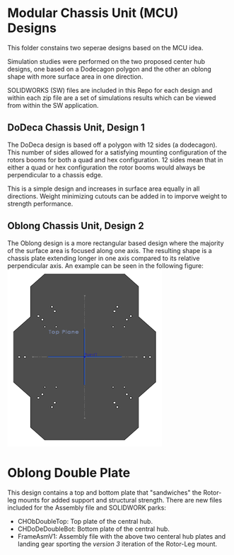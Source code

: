 # Modular Chassis Unit (MCU) Designs
This folder constains two seperae designs based on the MCU idea.

Simulation studies were performed on the two proposed center hub designs, one based on a Dodecagon polygon and the other an oblong shape with more surface area in one direction.

SOLIDWORKS (SW) files are included in this Repo for each design and within each zip file are a set of simulations results which can be viewed from within the SW application.

## DoDeca Chassis Unit, Design 1
The DoDeca design is based off a polygon with 12 sides (a dodecagon). 
This number of sides allowed for a satisfying mounting configuration of the rotors booms for both a quad and hex configuration. 
12 sides mean that in either a quad or hex configuration the rotor booms would always be perpendicular to a chassis edge.

This is a simple design and increases in surface area equally in all directions. Weight minimizing cutouts can be added in to imporve weight to strength performance.

## Oblong Chassis Unit, Design 2
The Oblong design is a more rectangular based design where the majority of the surface area is focused along one axis. 
The resulting shape is a chassis plate extending longer in one axis compared to its relative perpendicular axis. An example can be seen in the following figure:
<img src="https://github.com/MBorrageiro/cad-drawings/blob/main/CenterHub/MCUDesigns/OblongDisplay.PNG" width="350" height="400">

# Oblong Double Plate

This design contains a top and bottom plate that "sandwiches" the Rotor-leg mounts for added support and structural strength.
There are new files included for the Assembly file and SOLIDWORK parks:
- CHObDoubleTop: Top plate of the central hub.
- CHDoDeDoubleBot: Bottom plate of the central hub.
- FrameAsmV1: Assembly file with the above two centeral hub plates and landing gear sporting the *version 3* iteration of the Rotor-Leg mount.
